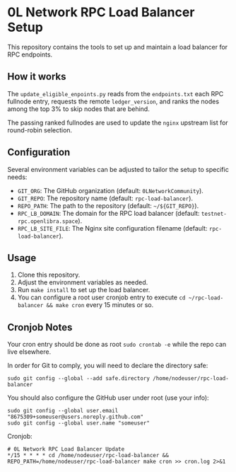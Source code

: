 # 0L Network RPC Load Balancer Setup

This repository contains the tools to set up and maintain a load balancer for RPC endpoints.

## How it works

The `update_eligible_enpoints.py` reads from the `endpoints.txt` each RPC fullnode entry, requests the remote `ledger_version`, and ranks the nodes among the top 3% to skip nodes that are behind.

The passing ranked fullnodes are used to update the `nginx` upstream list for round-robin selection.

## Configuration

Several environment variables can be adjusted to tailor the setup to specific needs:

- `GIT_ORG`: The GitHub organization (default: `0LNetworkCommunity`).
- `GIT_REPO`: The repository name (default: `rpc-load-balancer`).
- `REPO_PATH`: The path to the repository (default: `~/${GIT_REPO}`).
- `RPC_LB_DOMAIN`: The domain for the RPC load balancer (default: `testnet-rpc.openlibra.space`).
- `RPC_LB_SITE_FILE`: The Nginx site configuration filename (default: `rpc-load-balancer`).

## Usage

1. Clone this repository.
2. Adjust the environment variables as needed.
3. Run `make install` to set up the load balancer.
4. You can configure a root user cronjob entry to execute `cd ~/rpc-load-balancer && make cron` every 15 minutes or so.

## Cronjob Notes

Your cron entry should be done as root `sudo crontab -e` while the repo can live elsewhere.

In order for Git to comply, you will need to declare the directory safe:
```
sudo git config --global --add safe.directory /home/nodeuser/rpc-load-balancer
```

You should also configure the GitHub user under root (use your info):
```
sudo git config --global user.email "8675309+someuser@users.noreply.github.com"
sudo git config --global user.name "someuser"
```

Cronjob:
```
# 0L Network RPC Load Balancer Update
*/15 * * * * cd /home/nodeuser/rpc-load-balancer && REPO_PATH=/home/nodeuser/rpc-load-balancer make cron >> cron.log 2>&1
```
